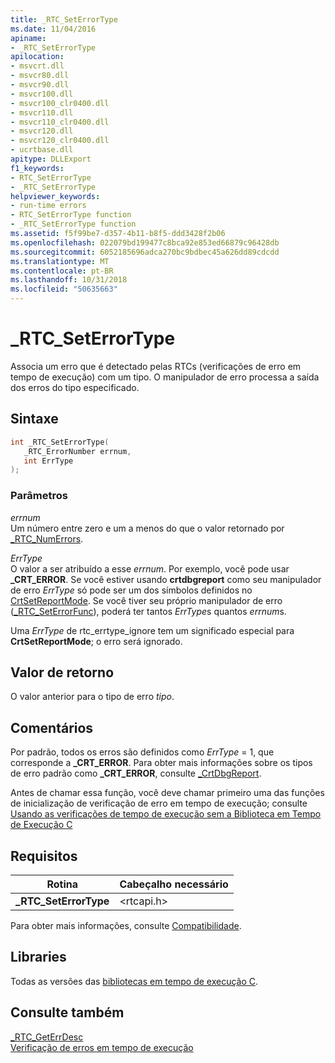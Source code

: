 ```yaml
---
title: _RTC_SetErrorType
ms.date: 11/04/2016
apiname:
- _RTC_SetErrorType
apilocation:
- msvcrt.dll
- msvcr80.dll
- msvcr90.dll
- msvcr100.dll
- msvcr100_clr0400.dll
- msvcr110.dll
- msvcr110_clr0400.dll
- msvcr120.dll
- msvcr120_clr0400.dll
- ucrtbase.dll
apitype: DLLExport
f1_keywords:
- RTC_SetErrorType
- _RTC_SetErrorType
helpviewer_keywords:
- run-time errors
- RTC_SetErrorType function
- _RTC_SetErrorType function
ms.assetid: f5f99be7-d357-4b11-b8f5-ddd3428f2b06
ms.openlocfilehash: 022079bd199477c8bca92e853ed66879c96428db
ms.sourcegitcommit: 6052185696adca270bc9bdbec45a626dd89cdcdd
ms.translationtype: MT
ms.contentlocale: pt-BR
ms.lasthandoff: 10/31/2018
ms.locfileid: "50635663"
---
```

# <a name="rtcseterrortype"></a>_RTC_SetErrorType

Associa um erro que é detectado pelas RTCs (verificações de erro em tempo de execução) com um tipo. O manipulador de erro processa a saída dos erros do tipo especificado.

## <a name="syntax"></a>Sintaxe

```C
int _RTC_SetErrorType(
   _RTC_ErrorNumber errnum,
   int ErrType
);
```

### <a name="parameters"></a>Parâmetros

*errnum*<br/>
Um número entre zero e um a menos do que o valor retornado por [_RTC_NumErrors](rtc-numerrors.md).

*ErrType*<br/>
O valor a ser atribuído a esse *errnum*. Por exemplo, você pode usar **_CRT_ERROR**. Se você estiver usando **crtdbgreport** como seu manipulador de erro *ErrType* só pode ser um dos símbolos definidos no [CrtSetReportMode](crtsetreportmode.md). Se você tiver seu próprio manipulador de erro ([_RTC_SetErrorFunc](rtc-seterrorfunc.md)), poderá ter tantos *ErrType*s quantos *errnum*s.

Uma *ErrType* de rtc_errtype_ignore tem um significado especial para **CrtSetReportMode**; o erro será ignorado.

## <a name="return-value"></a>Valor de retorno

O valor anterior para o tipo de erro *tipo*.

## <a name="remarks"></a>Comentários

Por padrão, todos os erros são definidos como *ErrType* = 1, que corresponde a **_CRT_ERROR**. Para obter mais informações sobre os tipos de erro padrão como **_CRT_ERROR**, consulte [_CrtDbgReport](crtdbgreport-crtdbgreportw.md).

Antes de chamar essa função, você deve chamar primeiro uma das funções de inicialização de verificação de erro em tempo de execução; consulte [Usando as verificações de tempo de execução sem a Biblioteca em Tempo de Execução C](/visualstudio/debugger/using-run-time-checks-without-the-c-run-time-library)

## <a name="requirements"></a>Requisitos

|Rotina|Cabeçalho necessário|
|-------------|---------------------|
|**_RTC_SetErrorType**|\<rtcapi.h>|

Para obter mais informações, consulte [Compatibilidade](../../c-runtime-library/compatibility.md).

## <a name="libraries"></a>Libraries

Todas as versões das [bibliotecas em tempo de execução C](../../c-runtime-library/crt-library-features.md).

## <a name="see-also"></a>Consulte também

[_RTC_GetErrDesc](rtc-geterrdesc.md)<br/>
[Verificação de erros em tempo de execução](../../c-runtime-library/run-time-error-checking.md)<br/>
